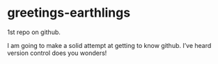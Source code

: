 # greetings-earthlings
1st repo on github.

I am going to make a solid attempt at getting to know github. I’ve heard version control does you wonders!
